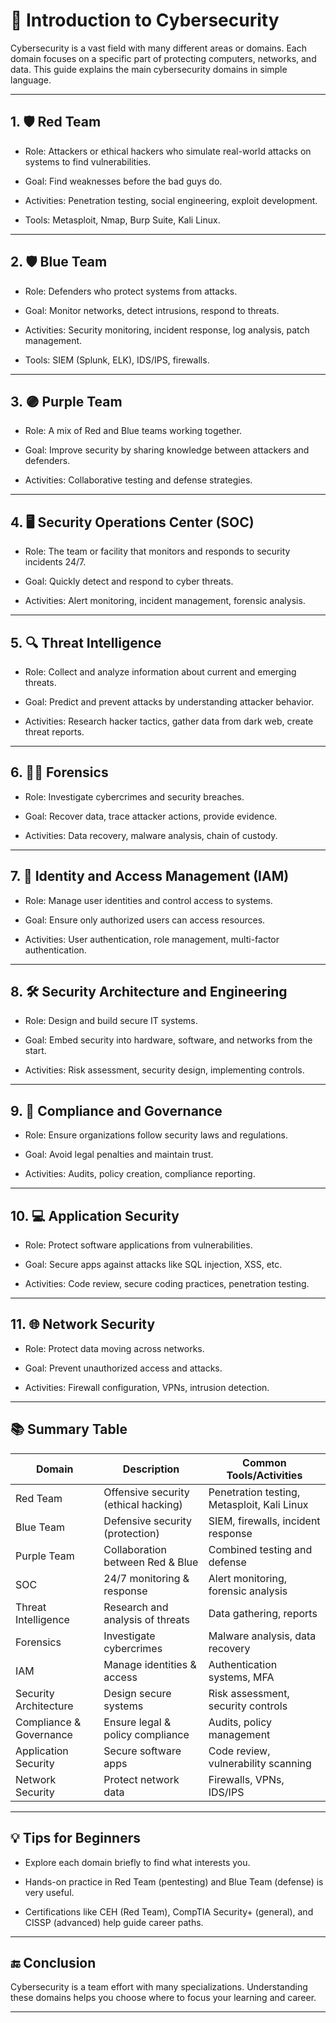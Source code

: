 # 🔐 Introduction to Cybersecurity
Cybersecurity is a vast field with many different areas or domains. Each domain focuses on a specific part of protecting computers, networks, and data. This guide explains the main cybersecurity domains in simple language.

---

## 1. 🛡️ **Red Team**

- Role: Attackers or ethical hackers who simulate real-world attacks on systems to find vulnerabilities.

- Goal: Find weaknesses before the bad guys do.

- Activities: Penetration testing, social engineering, exploit development.

- Tools: Metasploit, Nmap, Burp Suite, Kali Linux.

---

## 2. 🛡️ **Blue Team**

- Role: Defenders who protect systems from attacks.

- Goal: Monitor networks, detect intrusions, respond to threats.

- Activities: Security monitoring, incident response, log analysis, patch management.

- Tools: SIEM (Splunk, ELK), IDS/IPS, firewalls.

---

## 3. 🟣 **Purple Team**

- Role: A mix of Red and Blue teams working together.

- Goal: Improve security by sharing knowledge between attackers and defenders.

- Activities: Collaborative testing and defense strategies.

---

## 4. 🖥️ **Security Operations Center (SOC)**

- Role: The team or facility that monitors and responds to security incidents 24/7.

- Goal: Quickly detect and respond to cyber threats.

- Activities: Alert monitoring, incident management, forensic analysis.

---

## 5. 🔍 **Threat Intelligence**

- Role: Collect and analyze information about current and emerging threats.

- Goal: Predict and prevent attacks by understanding attacker behavior.

- Activities: Research hacker tactics, gather data from dark web, create threat reports.

---

## 6. 🕵️‍♂️ **Forensics**

- Role: Investigate cybercrimes and security breaches.

- Goal: Recover data, trace attacker actions, provide evidence.

- Activities: Data recovery, malware analysis, chain of custody.

---

## 7. 🔑 **Identity and Access Management (IAM)**

- Role: Manage user identities and control access to systems.

- Goal: Ensure only authorized users can access resources.

- Activities: User authentication, role management, multi-factor authentication.

---

## 8. 🛠️ **Security Architecture and Engineering**

- Role: Design and build secure IT systems.

- Goal: Embed security into hardware, software, and networks from the start.

- Activities: Risk assessment, security design, implementing controls.

---

## 9. 📜 **Compliance and Governance**

- Role: Ensure organizations follow security laws and regulations.

- Goal: Avoid legal penalties and maintain trust.

- Activities: Audits, policy creation, compliance reporting.

---

## 10. 💻 **Application Security**

- Role: Protect software applications from vulnerabilities.

- Goal: Secure apps against attacks like SQL injection, XSS, etc.

- Activities: Code review, secure coding practices, penetration testing.

---

## 11. 🌐 **Network Security**

- Role: Protect data moving across networks.

- Goal: Prevent unauthorized access and attacks.

- Activities: Firewall configuration, VPNs, intrusion detection.

---

## 📚 Summary Table

| Domain                     | Description                            | Common Tools/Activities               |
|----------------------------|------------------------------------|------------------------------------|
| Red Team                   | Offensive security (ethical hacking) | Penetration testing, Metasploit, Kali Linux |
| Blue Team                  | Defensive security (protection)       | SIEM, firewalls, incident response   |
| Purple Team                | Collaboration between Red & Blue      | Combined testing and defense          |
| SOC                        | 24/7 monitoring & response            | Alert monitoring, forensic analysis   |
| Threat Intelligence        | Research and analysis of threats      | Data gathering, reports                |
| Forensics                  | Investigate cybercrimes               | Malware analysis, data recovery       |
| IAM                        | Manage identities & access            | Authentication systems, MFA           |
| Security Architecture      | Design secure systems                 | Risk assessment, security controls    |
| Compliance & Governance    | Ensure legal & policy compliance      | Audits, policy management             |
| Application Security       | Secure software apps                  | Code review, vulnerability scanning  |
| Network Security           | Protect network data                  | Firewalls, VPNs, IDS/IPS              |

---

## 💡 Tips for Beginners

- Explore each domain briefly to find what interests you.

- Hands-on practice in Red Team (pentesting) and Blue Team (defense) is very useful.

- Certifications like CEH (Red Team), CompTIA Security+ (general), and CISSP (advanced) help guide career paths.

---

## 🔚 Conclusion

Cybersecurity is a team effort with many specializations. Understanding these domains helps you choose where to focus your learning and career.

---
